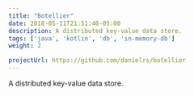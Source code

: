 ```yaml
---
title: "Botellier"
date: 2018-05-11T21:51:40-05:00
description: A distributed key-value data store.
tags: ['java', 'kotlin', 'db', 'in-memory-db']
weight: 2

projectUrl: https://github.com/danielrs/botellier
---
```


A distributed key-value data store.
